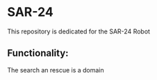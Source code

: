 # SAR-24

This repository is dedicated for the SAR-24 Robot

## Functionality:

The search an rescue is a domain